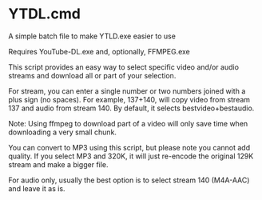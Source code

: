 # YTDL.cmd

A simple batch file to make YTLD.exe easier to use

Requires YouTube-DL.exe and, optionally, FFMPEG.exe

This script provides an easy way to select specific video and/or audio streams and download all or part of your selection.

For stream, you can enter a single number or two numbers joined with a plus sign (no spaces). For example, 137+140, will copy video from
stream 137 and audio from stream 140. By default, it selects bestvideo+bestaudio.

Note: Using ffmpeg to download part of a video will only save time when downloading a very small chunk.

You can convert to MP3 using this script, but please note you cannot add quality. If you select
MP3 and 320K, it will just re-encode the original 129K stream and make a bigger file.

For audio only, usually the best option is to select stream 140 (M4A-AAC) and leave it as is.
